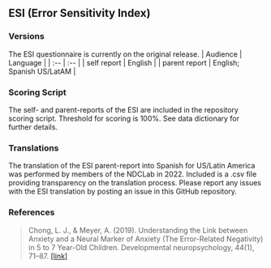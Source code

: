 ## ESI (Error Sensitivity Index)

### Versions
The ESI questionnaire is currently on the original release. 
| Audience | Language |
| :--  | :--  |
| self report | English  |
| parent report | English; Spanish US/LatAM |


### Scoring Script
The self- and parent-reports of the ESI are included in the repository scoring script. Threshold for scoring is 100%. See data dictionary for further details.


### Translations
The translation of the ESI parent-report into Spanish for US/Latin America was performed by members of the NDCLab in 2022.  Included is a .csv file providing transparency on the translation process. Please report any issues with the ESI translation by posting an issue in this GitHub repository.


### References
> Chong, L. J., & Meyer, A. (2019). Understanding the Link between Anxiety and a Neural Marker of Anxiety (The Error-Related Negativity) in 5 to 7 Year-Old Children. Developmental neuropsychology, 44(1), 71–87. [[link]](https://pubmed.ncbi.nlm.nih.gov/30407088/)